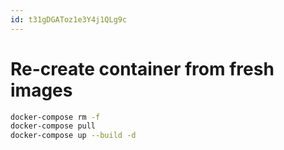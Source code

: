 ```yaml
---
id: t31gDGAToz1e3Y4j1QLg9c
---
```



# Re-create container from fresh images

```bash
docker-compose rm -f
docker-compose pull
docker-compose up --build -d
```
